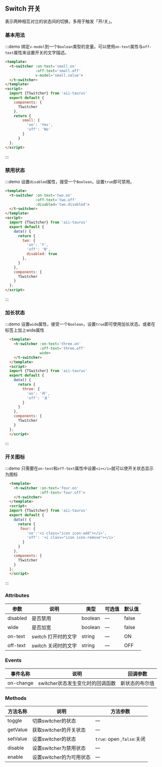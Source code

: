 <script>
  import {TSwitcher, TButton} from "aii-taurus"
  export default {
    data () {
      return {
        small: {
          'on': 'Yes',
          'off': 'No',
          value: false
        },
        two: {
          'on': 'Y',
          'off': 'N',
          disabled: true
        },
        three: {
          'on': '开',
          'off': '关'
        },
        four: {
          'on':'<i class="icon-add"/>',
          'off': '<i class=" icon-remove"/>'
        }
      }
    },
    components: {
      TSwitcher,
      TButton
    }
  };
</script>
## Switch 开关

表示两种相互对立的状态间的切换，多用于触发「开/关」。

### 基本用法

:::demo 绑定`v-model`到一个`Boolean`类型的变量。可以使用`on-text`属性与`off-text`属性来设置开关的文字描述。

```html
<template>
  <t-switcher :on-text='small.on' 
              :off-text='small.off' 
              v-model='small.value'>            
  </t-switcher>
</template>
<script>
  import {TSwitcher} from 'aii-taurus'
  export default {
    components: {
      TSwitcher
    },
    return {
        small: {
          'on': 'Yes',
          'off': 'No'
        }
      }
  };
</script>
```


:::
### 禁用状态

:::demo 设置`disabled`属性，接受一个`Boolean`，设置`true`即可禁用。

```html
<template>
  <t-switcher :on-text='two.on' 
              :off-text='two.off' 
              :disabled='two.disabled'>
  </t-switcher>
</template>
<script>
  import {TSwitcher} from 'aii-taurus'
  export default {
    data() {
      return {
        two: {
          'on': 'Y',
          'off': 'N',
          disabled: true
        },
      }
    },
    components: {
      TSwitcher
    }
  };
</script>
```
:::
### 加长状态

:::demo 设置`wide`属性，接受一个`Boolean`，设置`true`即可使用加长状态。或者在标签上加上wide属性

```html
  <template>
    <t-switcher :on-text='three.on' 
                :off-text='three.off' 
                wide>
    </t-switcher>
  </template>
  <script>
  import {TSwitcher} from 'aii-taurus'
  export default {
    data() {
      return {
        three: {
          'on': '开',
          'off': '关'
        }
      }
    },
    components: {
      TSwitcher
    }
  };
  </script>
```
:::

### 开关图标
:::demo 只需要在`on-text`和`off-text`属性中设置`<i></i>`就可以使开关状态显示为图标
```html
  <template>
    <t-switcher :on-text='four.on' 
                :off-text='four.off'>
    </t-switcher>
  </template>
  <script>
  import {TSwitcher} from 'aii-taurus'
  export default {
    data() {
      return {
       four: {
          'on':'<i class="icon icon-add"></i>',
          'off': '<i class="icon icon-remove"></i>'
        }
      }
    },
    components: {
      TSwitcher
    }
  };
  </script>
```
:::
### Attributes

| 参数      | 说明    | 类型      | 可选值       | 默认值   |
|---------- |-------- |---------- |-------------  |-------- |
| disabled  | 是否禁用    | boolean   | — | false   |
| wide  | 是否加宽    | boolean   | — | false |
| on-text  | switch 打开时的文字    | string   | — | ON |
| off-text  | switch 关闭时的文字    | string   | — | OFF |

### Events
| 事件名称      | 说明    | 回调参数      |
|---------- |-------- |---------- |
| on-change  | switcher状态发生变化时的回调函数    | 新状态的布尔值 |


### Methods 
| 方法名称      | 说明    | 方法参数      |
|---------- |-------- |---------- |
| toggle | 切换switcher的状态| — |
| getValue | 获取switcher的开关状态| — |
| setValue | 设置switcher的状态| `true`: open ,`false`:关闭 |
| disable | 设置switcher为禁用状态| — |
| enable | 设置switcher的为可用状态| — |